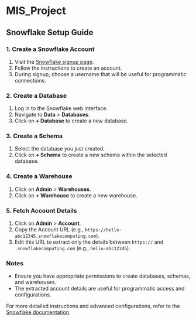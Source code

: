 # MIS_Project

## Snowflake Setup Guide

### 1. Create a Snowflake Account

1. Visit the [Snowflake signup page](https://signup.snowflake.com).
2. Follow the instructions to create an account.
3. During signup, choose a username that will be useful for programmatic connections.

### 2. Create a Database

1. Log in to the Snowflake web interface.
2. Navigate to **Data** > **Databases**.
3. Click on **+ Database** to create a new database.

### 3. Create a Schema

1. Select the database you just created.
2. Click on **+ Schema** to create a new schema within the selected database.

### 4. Create a Warehouse

1. Click on **Admin** > **Warehouses**.
2. Click on **+ Warehouse** to create a new warehouse.

### 5. Fetch Account Details

1. Click on **Admin** > **Account**.
2. Copy the Account URL (e.g., `https://hello-abc12345.snowflakecomputing.com`).
3. Edit this URL to extract only the details between `https://` and `.snowflakecomputing.com` (e.g., `hello-abc12345`).

### Notes

- Ensure you have appropriate permissions to create databases, schemas, and warehouses.
- The extracted account details are useful for programmatic access and configurations.

For more detailed instructions and advanced configurations, refer to the [Snowflake documentation](https://docs.snowflake.com).
